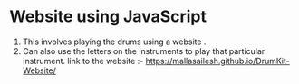 # Website using JavaScript
1. This involves playing the drums using a website .
2. Can also use the letters on the instruments to play that particular instrument. 
link to the website :- https://mallasailesh.github.io/DrumKit-Website/
